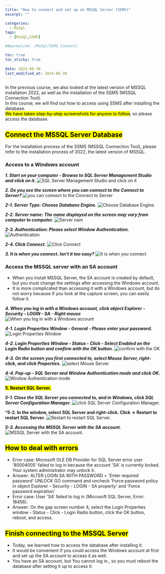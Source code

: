 ```yaml
---
title: "How to connect and set up an MSSQL Server (SSMS)"
excerpt: ""

categories:
  - MsSql
tags:
  - [MsSql,SSMS]

##permalink: /MsSql/SSMS_Connect/

toc: true
toc_sticky: true
 
date: 2024-06-30
last_modified_at: 2024-06-30
---
```

In the previous course, we also looked at the latest version of MSSQL installation 2022, as well as the installation of the SSMS (MSSQL Connection Tool).  
In this course, we will find out how to access using SSMS after installing the database.  
<mark>We have taken step-by-step screenshots for anyone to follow</mark>, so please access the database.  
 
## <mark>Connect the MSSQL Server Database</mark>

For the installation process of the SSMS (MSSQL Connection Tool), please refer to the installation process of 2022, the latest version of MSSQL.

### Access to a Windows account

***1. Start on your computer - Browse to SQL Server Management Studio and click on it.***
![SQL Server Management Studio and click on it](/assets/images/postsImages/MsSql/1002_Eng_SSMS_connect/1.jpg)

***2. Do you see the screen where you can connect to the Connect to Server?***
![you can connect to the Connect to Server](/assets/images/postsImages/MsSql/1002_Eng_SSMS_connect/2.jpg)

***2-1. Server Type: Choose Database Engine.***
![Choose Database Engine.](/assets/images/postsImages/MsSql/1002_Eng_SSMS_connect/2-1.jpg)

***2-2. Server name: The name displayed on the screen may vary from computer to computer.***
![Server nam](/assets/images/postsImages/MsSql/1002_Eng_SSMS_connect/2-2.jpg)

***2-3. Authentication: Please select Window Authentication.***
![Authentication](/assets/images/postsImages/MsSql/1002_Eng_SSMS_connect/2-3.jpg)

***2-4. Click Connect.***
![Click Connect](/assets/images/postsImages/MsSql/1002_Eng_SSMS_connect/2-4.jpg)

***3. It is when you connect. Isn't it too easy?***
![It is when you connect](/assets/images/postsImages/MsSql/1002_Eng_SSMS_connect/3.jpg)

### Access the MSSQL server with an SA account

- When you install MSSQL Server, the SA account is created by default,  but you must change the settings after accessing the Windows account.  
- It is more complicated than accessing it with a Windows account, but do not worry because if you look at the capture screen, you can easily follow it.  

***4. When you log in with a Windows account, click object Explorer - Security - LOGIN - SA - Right mouse***
![When you log in with a Windows account](/assets/images/postsImages/MsSql/1002_Eng_SSMS_connect/4.jpg)

***4-1. Login Properties Window - General - Please enter your password.***
![Login Properties Window](/assets/images/postsImages/MsSql/1002_Eng_SSMS_connect/4-1.jpg)

***4-2. Login Properties Window - Status - Click - Select Enabled on the Login Radio button and confirm with the OK button.***
![confirm with the OK](/assets/images/postsImages/MsSql/1002_Eng_SSMS_connect/4-2.jpg)

***4-3. On the screen you first connected to, select Mouse Server, right-click, and click Properties.***
![select Mouse Server](/assets/images/postsImages/MsSql/1002_Eng_SSMS_connect/4-3.jpg)

***4-4. Pop-up - SQL Server and Window Authentication mode and click OK.***
![Window Authentication mode](/assets/images/postsImages/MsSql/1002_Eng_SSMS_connect/4-4.jpg)

**<mark>5. Restart SQL Server.</mark>**

***5-1. Close the SQL Server you connected to, and in Windows, click SQL Server Configuration Manager.***
![click SQL Server Configuration Manager.](/assets/images/postsImages/MsSql/1002_Eng_SSMS_connect/5-1.jpg)

***5-2. In the window, select SQL Server and right-click. Click -> Restart to restart SQL Server.**
![Restart to restart SQL Server.](/assets/images/postsImages/MsSql/1002_Eng_SSMS_connect/5-2.jpg)

***5-3. Accessing the MSSQL Server with the SA account.***
![MSSQL Server with the SA account.](/assets/images/postsImages/MsSql/1002_Eng_SSMS_connect/5-3.jpg)

## <mark>How to deal with errors</mark>

- Error case: Microsoft OLE DB Provider for SQL Server error user '80004005' failed to log in because the account 'SA' is currently locked. Your system administrator may unlock it.
- Answer: ALTER LOGIN SA WITH PASSWORD = 'Enter required password' UNLOCK GO command and uncheck 'Force password policy in object Explorer - Security - LOGIN - SA property' and 'Force password expiration'
- Error case: User 'SA' failed to log in (Microsoft SQL Server, Error: 18456).
- Answer: On the gap screen number 4, select the Login Properties window - Status - Click - Login Radio button, click the OK button, reboot, and access.

## <mark>Finish connecting to the MSSQL Server</mark>

- Today, we learned how to access the database after installing it.
- It would be convenient if you could access the Windows account at first and set up the SA account to access it as well.
- You have an SA account, but You cannot log in., so you must reboot the database after setting it up to access it.
